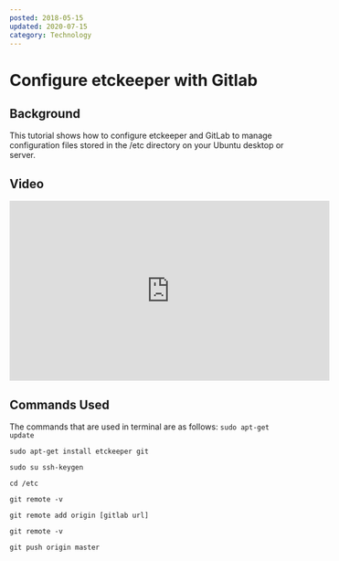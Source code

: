 ```yaml
---
posted: 2018-05-15
updated: 2020-07-15
category: Technology
---
```

# Configure etckeeper with Gitlab

## Background

This tutorial shows how to configure etckeeper and GitLab to manage configuration files stored in the /etc directory on your Ubuntu desktop or server.

## Video 

 <iframe width="560" height="315" src="https://www.youtube.com/embed/dPm8cazYy00" frameborder="0" allow="autoplay; encrypted-media" allowfullscreen=""></iframe>

## Commands Used

The commands that are used in terminal are as follows:
 ```sudo apt-get update ```

 ```sudo apt-get install etckeeper git```

 ```sudo su ssh-keygen ```

 ```cd /etc ```

 ```git remote -v ```

 ```git remote add origin [gitlab url] ```

 ```git remote -v```

 ```git push origin master ```

